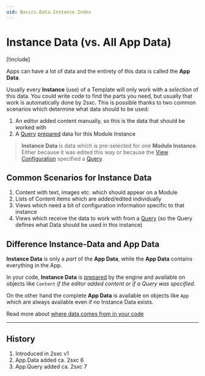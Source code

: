 ```yaml
---
uid: Basics.Data.Instance.Index
---
```


# Instance Data (vs. All App Data)

[!include[](~/basics/stack/_shared-float-summary.md)]
<style>.context-box-summary .server-all, .context-box-summary .data-all { visibility: visible; } </style>

Apps can have a lot of data and the entirety of this data is called the **App Data**. 

Usually every **Instance** (use) of a Template will only work with a _selection_ of this data. 
You could write code to find the parts you need, but usually that work is automatically done by 2sxc. 
This is possible thanks to two common scenarios which determine what data should to be used:

1. An editor added content manually, so this is the data that should be worked with
1. A [Query](xref:Basics.Query.Index) [prepared](xref:Basics.Prepare.Index) data for this Module Instance

> **Instance Data** is data which is pre-selected for one **Module Instance**. 
> Either because it was edited this way or because the [View Configuration](xref:Basics.App.Views) specified a [Query](xref:Basics.Query.Index).


## Common Scenarios for Instance Data

1. Content with text, images etc. which should appear on a Module
1. Lists of Content items which are added/edited individually
1. Views which need a bit of configuration information specific to that instance
1. Views which receive the data to work with from a [Query](xref:Basics.Query.Index) (so the Query defines what Data should be used in this instance)


## Difference Instance-Data and App Data

**Instance Data** is only a _part_ of the **App Data**, while the **App Data** contains everything in the App. 

In your code, **Instance Data** is [prepared](xref:Basics.Prepare.Index) by the engine and available on objects like `Content` _if the editor added content or if a Query was specified_. 

On the other hand the complete **App Data** is available on objects like `App` which are always available even if no Instance Data exists.

Read more about [where data comes from in your code](xref:NetCode.DynamicData.DataOrigins)

---


## History

1. Introduced in 2sxc v1
1. App.Data added ca. 2sxc 6
1. App.Query added ca. 2sxc 7